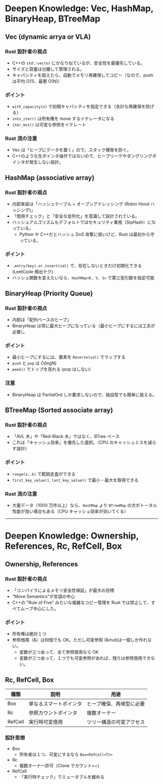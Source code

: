 # Deepen Knowledge: Vec, HashMap, BinaryHeap, BTreeMap

## Vec (dynamic arrya or VLA)

### Rust 設計者の視点

- C++の `std::vector` にかなり似ているが、安全性を最優先している。
- サイズと容量は分離して管理される。
- キャパシティを超えたら、自動でメモリ再確保してコピー（なので、push は平均 O(1)、最悪 O(N)）

### ポイント

- `with_capacity(n)` で初期キャパシティを指定できる（余計な再確保を防げる）
- `into_iter()` は所有権を move するイテレータになる
- `iter_mut()` は可変な参照をイテレート

### Rust 流の注意

- Vec は「ヒープにデータを置く」ので、スタック爆発を防ぐ。
- C++のような生ポインタ操作ではないので、ヒープリークやダングリングポインタが発生しない設計。

## HashMap (associative array)

### Rust 設計者の視点

- 内部実装は「ハッシュテーブル + オープンアドレッシング (Robin Hood ハッシング)」
- 「借用チェック」と「安全な並列化」を意識して設計されている。
- ハッシュアルゴリズムもデフォルトではセキュリティ重視（SipHash）になっている。
  - Python や C++だとハッシュ DoS 攻撃に弱いけど、Rust は最初から守っている。

### ポイント

- `.entry(key).or_insert(val)` で、存在しないときだけ初期化できる (LeetCode 頻出テク)
- ハッシュ関数を変えたいなら、`HashMap<K, V, S>` で第三型引数を指定可能

## BinaryHeap (Priority Queue)

### Rust 設計者の視点

- 内部は「配列ベースのヒープ」
- BinaryHeap は常に最大ヒープになっている（最小ヒープにするには工夫が必要）。

### ポイント

- 最小ヒープにするには、要素を `Reverse(val)` でラップする
- `push` と `pop` は O(logN)
- `peek()` でトップを見れる (pop はしない)

### 注意

- BinaryHeap は PartialOrd しか要求しないので、独自型でも簡単に扱える。

## BTreeMap (Sorted associate array)

### Rust 設計者の視点

- 「AVL 木」や「Red-Black 木」ではなく、BTree ベース
- これは「キャッシュ効率」を優先した選択。（CPU のキャッシュミスを減らす設計）

### ポイント

- `range(a..b)` で範囲走査ができる
- `first_key_value()`, `last_key_value()` で最小・最大を取得できる

### Rust 流の注意

- 大量データ（1000 万件以上）なら、`HashMap` より `BTreeMap` の方がトータル性能が良い場合もある（CPU キャッシュ効率が効いてくる）

---

# Deepen Knowledge: Ownership, References, Rc, RefCell, Box

## Ownership, References

### Rust 設計者の視点

- 「コンパイラによるメモリ安全性保証」が最大の目標
- "Move Semantics"が言語の中心
- C++の "Rule of Five" みたいな複雑なコピー管理を Rust では禁止して、すべてムーブ中心にした。

### ポイント

- 所有権は絶対１つ
- 参照借用（&）は何個でも OK。ただし可変参照 (&mut)は一個しか作れない。
  - 変数が三つあって、全て参照借用なら OK
  - 変数が三つあって、１つでも可変参照があれば、残りは参照借用できない。

## Rc, RefCell, Box

| 種類       | 説明                   | 用途                     |
| ---------- | ---------------------- | ------------------------ |
| Box<T>     | 単なるスマートポインタ | ヒープ確保、再帰型に必要 |
| Rc<T>      | 参照カウントポインタ   | 複数オーナー             |
| RefCell<T> | 実行時可変借用         | ツリー構造の可変アクセス |

### 設計思想

- Box
  - 所有者は１つ、可変にするなら `Box<RefCell<T>>`
- Rc
  - 複数オーナー許可（Clone でカウント++）
- RefCell
  - 「実行時チェック」でミュータブルを緩める
